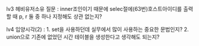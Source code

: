 
lv3 헤비유저소유 질문 : inner조인이기 때문에 selec절에(63번)호스트아이디를 출력할 때 p, r 둘 중 하나 지정해도 상관 없는지?

lv4 입양시각(2) : 1. set을 사용하던데 실무에서 많이 사용하는 중요한 문법인지?
                    2. union으로 기존에 없었던 시간 테이블을 생성한다고 생각해도 되는지?

